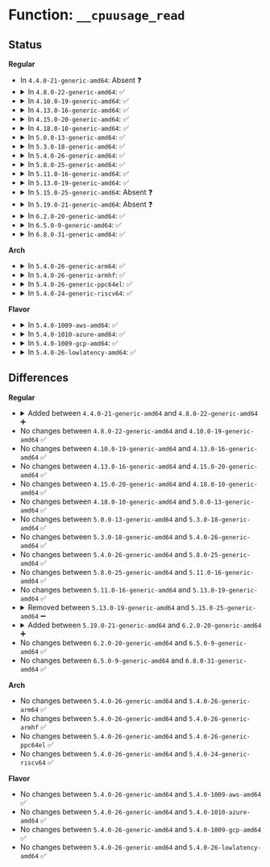 # Function: <code>__cpuusage_read</code>

## Status
<b>Regular</b>
<ul>
<li>
In <code>4.4.0-21-generic-amd64</code>: Absent ❓
</li>
<li>
<details>
<summary>In <code>4.8.0-22-generic-amd64</code>: ✅</summary>

```c
u64 __cpuusage_read(struct cgroup_subsys_state * css, enum cpuacct_stat_index index)
```

```json
{
  "name": "__cpuusage_read",
  "collision_type": "Unique Static",
  "inline_type": "No",
  "funcs": [
    {
      "addr": 18446744071579689312,
      "name": "__cpuusage_read",
      "external": false,
      "loc": "kernel/sched/cpuacct.c:165",
      "file": "kernel/sched/cpuacct.c",
      "inline": "seen, unknown",
      "caller_inline": [],
      "caller_func": [
        "kernel/sched/cpuacct.c:cpuusage_read",
        "kernel/sched/cpuacct.c:cpuusage_sys_read",
        "kernel/sched/cpuacct.c:cpuusage_user_read"
      ]
    }
  ],
  "symbols": [
    {
      "addr": 18446744071579689312,
      "name": "__cpuusage_read",
      "section": ".text",
      "bind": "STB_LOCAL",
      "size": 125
    }
  ]
}
```
</details>
</li>
<li>
<details>
<summary>In <code>4.10.0-19-generic-amd64</code>: ✅</summary>

```c
u64 __cpuusage_read(struct cgroup_subsys_state * css, enum cpuacct_stat_index index)
```

```json
{
  "name": "__cpuusage_read",
  "collision_type": "Unique Static",
  "inline_type": "No",
  "funcs": [
    {
      "addr": 18446744071579713904,
      "name": "__cpuusage_read",
      "external": false,
      "loc": "kernel/sched/cpuacct.c:165",
      "file": "kernel/sched/cpuacct.c",
      "inline": "seen, unknown",
      "caller_inline": [],
      "caller_func": [
        "kernel/sched/cpuacct.c:cpuusage_read",
        "kernel/sched/cpuacct.c:cpuusage_sys_read",
        "kernel/sched/cpuacct.c:cpuusage_user_read"
      ]
    }
  ],
  "symbols": [
    {
      "addr": 18446744071579713904,
      "name": "__cpuusage_read",
      "section": ".text",
      "bind": "STB_LOCAL",
      "size": 130
    }
  ]
}
```
</details>
</li>
<li>
<details>
<summary>In <code>4.13.0-16-generic-amd64</code>: ✅</summary>

```c
u64 __cpuusage_read(struct cgroup_subsys_state * css, enum cpuacct_stat_index index)
```

```json
{
  "name": "__cpuusage_read",
  "collision_type": "Unique Static",
  "inline_type": "No",
  "funcs": [
    {
      "addr": 18446744071579710224,
      "name": "__cpuusage_read",
      "external": false,
      "loc": "kernel/sched/cpuacct.c:165",
      "file": "kernel/sched/cpuacct.c",
      "inline": "seen, unknown",
      "caller_inline": [],
      "caller_func": [
        "kernel/sched/cpuacct.c:cpuusage_read",
        "kernel/sched/cpuacct.c:cpuusage_sys_read",
        "kernel/sched/cpuacct.c:cpuusage_user_read"
      ]
    }
  ],
  "symbols": [
    {
      "addr": 18446744071579710224,
      "name": "__cpuusage_read",
      "section": ".text",
      "bind": "STB_LOCAL",
      "size": 124
    }
  ]
}
```
</details>
</li>
<li>
<details>
<summary>In <code>4.15.0-20-generic-amd64</code>: ✅</summary>

```c
u64 __cpuusage_read(struct cgroup_subsys_state * css, enum cpuacct_stat_index index)
```

```json
{
  "name": "__cpuusage_read",
  "collision_type": "Unique Static",
  "inline_type": "No",
  "funcs": [
    {
      "addr": 18446744071579741920,
      "name": "__cpuusage_read",
      "external": false,
      "loc": "kernel/sched/cpuacct.c:166",
      "file": "kernel/sched/cpuacct.c",
      "inline": "seen, unknown",
      "caller_inline": [],
      "caller_func": [
        "kernel/sched/cpuacct.c:cpuusage_read",
        "kernel/sched/cpuacct.c:cpuusage_sys_read",
        "kernel/sched/cpuacct.c:cpuusage_user_read"
      ]
    }
  ],
  "symbols": [
    {
      "addr": 18446744071579741920,
      "name": "__cpuusage_read",
      "section": ".text",
      "bind": "STB_LOCAL",
      "size": 114
    }
  ]
}
```
</details>
</li>
<li>
<details>
<summary>In <code>4.18.0-10-generic-amd64</code>: ✅</summary>

```c
u64 __cpuusage_read(struct cgroup_subsys_state * css, enum cpuacct_stat_index index)
```

```json
{
  "name": "__cpuusage_read",
  "collision_type": "Unique Static",
  "inline_type": "No",
  "funcs": [
    {
      "addr": 18446744071579774928,
      "name": "__cpuusage_read",
      "external": false,
      "loc": "kernel/sched/cpuacct.c:155",
      "file": "kernel/sched/cpuacct.c",
      "inline": "seen, unknown",
      "caller_inline": [],
      "caller_func": [
        "kernel/sched/cpuacct.c:cpuusage_read",
        "kernel/sched/cpuacct.c:cpuusage_sys_read",
        "kernel/sched/cpuacct.c:cpuusage_user_read"
      ]
    }
  ],
  "symbols": [
    {
      "addr": 18446744071579774928,
      "name": "__cpuusage_read",
      "section": ".text",
      "bind": "STB_LOCAL",
      "size": 95
    }
  ]
}
```
</details>
</li>
<li>
<details>
<summary>In <code>5.0.0-13-generic-amd64</code>: ✅</summary>

```c
u64 __cpuusage_read(struct cgroup_subsys_state * css, enum cpuacct_stat_index index)
```

```json
{
  "name": "__cpuusage_read",
  "collision_type": "Unique Static",
  "inline_type": "No",
  "funcs": [
    {
      "addr": 18446744071579817728,
      "name": "__cpuusage_read",
      "external": false,
      "loc": "kernel/sched/cpuacct.c:155",
      "file": "kernel/sched/cpuacct.c",
      "inline": "seen, unknown",
      "caller_inline": [],
      "caller_func": [
        "kernel/sched/cpuacct.c:cpuusage_read",
        "kernel/sched/cpuacct.c:cpuusage_sys_read",
        "kernel/sched/cpuacct.c:cpuusage_user_read"
      ]
    }
  ],
  "symbols": [
    {
      "addr": 18446744071579817728,
      "name": "__cpuusage_read",
      "section": ".text",
      "bind": "STB_LOCAL",
      "size": 95
    }
  ]
}
```
</details>
</li>
<li>
<details>
<summary>In <code>5.3.0-18-generic-amd64</code>: ✅</summary>

```c
u64 __cpuusage_read(struct cgroup_subsys_state * css, enum cpuacct_stat_index index)
```

```json
{
  "name": "__cpuusage_read",
  "collision_type": "Unique Static",
  "inline_type": "No",
  "funcs": [
    {
      "addr": 18446744071579845776,
      "name": "__cpuusage_read",
      "external": false,
      "loc": "kernel/sched/cpuacct.c:155",
      "file": "kernel/sched/cpuacct.c",
      "inline": "seen, unknown",
      "caller_inline": [],
      "caller_func": [
        "kernel/sched/cpuacct.c:cpuusage_read",
        "kernel/sched/cpuacct.c:cpuusage_sys_read",
        "kernel/sched/cpuacct.c:cpuusage_user_read"
      ]
    }
  ],
  "symbols": [
    {
      "addr": 18446744071579845776,
      "name": "__cpuusage_read",
      "section": ".text",
      "bind": "STB_LOCAL",
      "size": 90
    }
  ]
}
```
</details>
</li>
<li>
<details>
<summary>In <code>5.4.0-26-generic-amd64</code>: ✅</summary>

```c
u64 __cpuusage_read(struct cgroup_subsys_state * css, enum cpuacct_stat_index index)
```

```json
{
  "name": "__cpuusage_read",
  "collision_type": "Unique Static",
  "inline_type": "No",
  "funcs": [
    {
      "addr": 18446744071579894048,
      "name": "__cpuusage_read",
      "external": false,
      "loc": "kernel/sched/cpuacct.c:155",
      "file": "kernel/sched/cpuacct.c",
      "inline": "seen, unknown",
      "caller_inline": [],
      "caller_func": [
        "kernel/sched/cpuacct.c:cpuusage_read",
        "kernel/sched/cpuacct.c:cpuusage_sys_read",
        "kernel/sched/cpuacct.c:cpuusage_user_read"
      ]
    }
  ],
  "symbols": [
    {
      "addr": 18446744071579894048,
      "name": "__cpuusage_read",
      "section": ".text",
      "bind": "STB_LOCAL",
      "size": 90
    }
  ]
}
```
</details>
</li>
<li>
<details>
<summary>In <code>5.8.0-25-generic-amd64</code>: ✅</summary>

```c
u64 __cpuusage_read(struct cgroup_subsys_state * css, enum cpuacct_stat_index index)
```

```json
{
  "name": "__cpuusage_read",
  "collision_type": "Unique Static",
  "inline_type": "No",
  "funcs": [
    {
      "addr": 18446744071579936848,
      "name": "__cpuusage_read",
      "external": false,
      "loc": "kernel/sched/cpuacct.c:156",
      "file": "kernel/sched/cpuacct.c",
      "inline": "seen, unknown",
      "caller_inline": [],
      "caller_func": [
        "kernel/sched/cpuacct.c:cpuusage_read",
        "kernel/sched/cpuacct.c:cpuusage_sys_read",
        "kernel/sched/cpuacct.c:cpuusage_user_read"
      ]
    }
  ],
  "symbols": [
    {
      "addr": 18446744071579936848,
      "name": "__cpuusage_read",
      "section": ".text",
      "bind": "STB_LOCAL",
      "size": 111
    }
  ]
}
```
</details>
</li>
<li>
<details>
<summary>In <code>5.11.0-16-generic-amd64</code>: ✅</summary>

```c
u64 __cpuusage_read(struct cgroup_subsys_state * css, enum cpuacct_stat_index index)
```

```json
{
  "name": "__cpuusage_read",
  "collision_type": "Unique Static",
  "inline_type": "No",
  "funcs": [
    {
      "addr": 18446744071579924320,
      "name": "__cpuusage_read",
      "external": false,
      "loc": "kernel/sched/cpuacct.c:156",
      "file": "kernel/sched/cpuacct.c",
      "inline": "seen, unknown",
      "caller_inline": [],
      "caller_func": [
        "kernel/sched/cpuacct.c:cpuusage_read",
        "kernel/sched/cpuacct.c:cpuusage_sys_read",
        "kernel/sched/cpuacct.c:cpuusage_user_read"
      ]
    }
  ],
  "symbols": [
    {
      "addr": 18446744071579924320,
      "name": "__cpuusage_read",
      "section": ".text",
      "bind": "STB_LOCAL",
      "size": 111
    }
  ]
}
```
</details>
</li>
<li>
<details>
<summary>In <code>5.13.0-19-generic-amd64</code>: ✅</summary>

```c
u64 __cpuusage_read(struct cgroup_subsys_state * css, enum cpuacct_stat_index index)
```

```json
{
  "name": "__cpuusage_read",
  "collision_type": "Unique Static",
  "inline_type": "No",
  "funcs": [
    {
      "addr": 18446744071579932704,
      "name": "__cpuusage_read",
      "external": false,
      "loc": "kernel/sched/cpuacct.c:156",
      "file": "kernel/sched/cpuacct.c",
      "inline": "seen, unknown",
      "caller_inline": [],
      "caller_func": [
        "kernel/sched/cpuacct.c:cpuusage_read",
        "kernel/sched/cpuacct.c:cpuusage_sys_read",
        "kernel/sched/cpuacct.c:cpuusage_user_read"
      ]
    }
  ],
  "symbols": [
    {
      "addr": 18446744071579932704,
      "name": "__cpuusage_read",
      "section": ".text",
      "bind": "STB_LOCAL",
      "size": 116
    }
  ]
}
```
</details>
</li>
<li>
<details>
<summary>In <code>5.15.0-25-generic-amd64</code>: Absent ❓</summary>

```json
{
  "name": "__cpuusage_read",
  "collision_type": "Unique Static",
  "inline_type": "Full",
  "funcs": [
    {
      "addr": 18446744071580056549,
      "name": "__cpuusage_read",
      "external": false,
      "loc": "kernel/sched/cpuacct.c:161",
      "file": "kernel/sched/cpuacct.c",
      "inline": "not declared, inlined",
      "caller_inline": [
        "kernel/sched/cpuacct.c:cpuusage_read",
        "kernel/sched/cpuacct.c:cpuusage_sys_read",
        "kernel/sched/cpuacct.c:cpuusage_user_read"
      ],
      "caller_func": []
    }
  ],
  "symbols": []
}
```
</details>
</li>
<li>
<details>
<summary>In <code>5.19.0-21-generic-amd64</code>: Absent ❓</summary>

```json
{
  "name": "__cpuusage_read",
  "collision_type": "Unique Static",
  "inline_type": "Full",
  "funcs": [
    {
      "addr": 18446744071580161207,
      "name": "__cpuusage_read",
      "external": false,
      "loc": "kernel/sched/cpuacct.c:161",
      "file": "kernel/sched/build_utility.c",
      "inline": "not declared, inlined",
      "caller_inline": [
        "kernel/sched/build_utility.c:cpuusage_read",
        "kernel/sched/build_utility.c:cpuusage_sys_read",
        "kernel/sched/build_utility.c:cpuusage_user_read"
      ],
      "caller_func": []
    }
  ],
  "symbols": []
}
```
</details>
</li>
<li>
<details>
<summary>In <code>6.2.0-20-generic-amd64</code>: ✅</summary>

```c
u64 __cpuusage_read(struct cgroup_subsys_state * css, enum cpuacct_stat_index index)
```

```json
{
  "name": "__cpuusage_read",
  "collision_type": "Unique Static",
  "inline_type": "No",
  "funcs": [
    {
      "addr": 18446744071580342928,
      "name": "__cpuusage_read",
      "external": false,
      "loc": "kernel/sched/cpuacct.c:161",
      "file": "kernel/sched/build_utility.c",
      "inline": "seen, unknown",
      "caller_inline": [],
      "caller_func": [
        "kernel/sched/build_utility.c:cpuusage_read",
        "kernel/sched/build_utility.c:cpuusage_sys_read",
        "kernel/sched/build_utility.c:cpuusage_user_read"
      ]
    }
  ],
  "symbols": [
    {
      "addr": 18446744071580342928,
      "name": "__cpuusage_read",
      "section": ".text",
      "bind": "STB_LOCAL",
      "size": 261
    }
  ]
}
```
</details>
</li>
<li>
<details>
<summary>In <code>6.5.0-9-generic-amd64</code>: ✅</summary>

```c
u64 __cpuusage_read(struct cgroup_subsys_state * css, enum cpuacct_stat_index index)
```

```json
{
  "name": "__cpuusage_read",
  "collision_type": "Unique Static",
  "inline_type": "No",
  "funcs": [
    {
      "addr": 18446744071580407440,
      "name": "__cpuusage_read",
      "external": false,
      "loc": "kernel/sched/cpuacct.c:161",
      "file": "kernel/sched/build_utility.c",
      "inline": "seen, unknown",
      "caller_inline": [],
      "caller_func": [
        "kernel/sched/build_utility.c:cpuusage_read",
        "kernel/sched/build_utility.c:cpuusage_sys_read",
        "kernel/sched/build_utility.c:cpuusage_user_read"
      ]
    }
  ],
  "symbols": [
    {
      "addr": 18446744071580407440,
      "name": "__cpuusage_read",
      "section": ".text",
      "bind": "STB_LOCAL",
      "size": 259
    }
  ]
}
```
</details>
</li>
<li>
<details>
<summary>In <code>6.8.0-31-generic-amd64</code>: ✅</summary>

```c
u64 __cpuusage_read(struct cgroup_subsys_state * css, enum cpuacct_stat_index index)
```

```json
{
  "name": "__cpuusage_read",
  "collision_type": "Unique Static",
  "inline_type": "No",
  "funcs": [
    {
      "addr": 18446744071580463968,
      "name": "__cpuusage_read",
      "external": false,
      "loc": "kernel/sched/cpuacct.c:161",
      "file": "kernel/sched/build_utility.c",
      "inline": "seen, unknown",
      "caller_inline": [],
      "caller_func": [
        "kernel/sched/build_utility.c:cpuusage_read",
        "kernel/sched/build_utility.c:cpuusage_sys_read",
        "kernel/sched/build_utility.c:cpuusage_user_read"
      ]
    }
  ],
  "symbols": [
    {
      "addr": 18446744071580463968,
      "name": "__cpuusage_read",
      "section": ".text",
      "bind": "STB_LOCAL",
      "size": 259
    }
  ]
}
```
</details>
</li>
</ul>
<b>Arch</b>
<ul>
<li>
<details>
<summary>In <code>5.4.0-26-generic-arm64</code>: ✅</summary>

```c
u64 __cpuusage_read(struct cgroup_subsys_state * css, enum cpuacct_stat_index index)
```

```json
{
  "name": "__cpuusage_read",
  "collision_type": "Unique Static",
  "inline_type": "No",
  "funcs": [
    {
      "addr": 18446603336491091728,
      "name": "__cpuusage_read",
      "external": false,
      "loc": "kernel/sched/cpuacct.c:155",
      "file": "kernel/sched/cpuacct.c",
      "inline": "seen, unknown",
      "caller_inline": [],
      "caller_func": [
        "kernel/sched/cpuacct.c:cpuusage_read",
        "kernel/sched/cpuacct.c:cpuusage_sys_read",
        "kernel/sched/cpuacct.c:cpuusage_user_read"
      ]
    }
  ],
  "symbols": [
    {
      "addr": 18446603336491091728,
      "name": "__cpuusage_read",
      "section": ".text",
      "bind": "STB_LOCAL",
      "size": 136
    }
  ]
}
```
</details>
</li>
<li>
<details>
<summary>In <code>5.4.0-26-generic-armhf</code>: ✅</summary>

```c
u64 __cpuusage_read(struct cgroup_subsys_state * css, enum cpuacct_stat_index index)
```

```json
{
  "name": "__cpuusage_read",
  "collision_type": "Unique Static",
  "inline_type": "No",
  "funcs": [
    {
      "addr": 3225095284,
      "name": "__cpuusage_read",
      "external": false,
      "loc": "kernel/sched/cpuacct.c:155",
      "file": "kernel/sched/cpuacct.c",
      "inline": "seen, unknown",
      "caller_inline": [],
      "caller_func": [
        "kernel/sched/cpuacct.c:cpuusage_read",
        "kernel/sched/cpuacct.c:cpuusage_sys_read",
        "kernel/sched/cpuacct.c:cpuusage_user_read"
      ]
    }
  ],
  "symbols": [
    {
      "addr": 3225095284,
      "name": "__cpuusage_read",
      "section": ".text",
      "bind": "STB_LOCAL",
      "size": 124
    }
  ]
}
```
</details>
</li>
<li>
<details>
<summary>In <code>5.4.0-26-generic-ppc64el</code>: ✅</summary>

```c
u64 __cpuusage_read(struct cgroup_subsys_state * css, enum cpuacct_stat_index index)
```

```json
{
  "name": "__cpuusage_read",
  "collision_type": "Unique Static",
  "inline_type": "No",
  "funcs": [
    {
      "addr": 13835058055283979808,
      "name": "__cpuusage_read",
      "external": false,
      "loc": "kernel/sched/cpuacct.c:155",
      "file": "kernel/sched/cpuacct.c",
      "inline": "seen, unknown",
      "caller_inline": [],
      "caller_func": [
        "kernel/sched/cpuacct.c:cpuusage_read",
        "kernel/sched/cpuacct.c:cpuusage_sys_read",
        "kernel/sched/cpuacct.c:cpuusage_user_read"
      ]
    }
  ],
  "symbols": [
    {
      "addr": 13835058055283979808,
      "name": "__cpuusage_read",
      "section": ".text",
      "bind": "STB_LOCAL",
      "size": 192
    }
  ]
}
```
</details>
</li>
<li>
<details>
<summary>In <code>5.4.0-24-generic-riscv64</code>: ✅</summary>

```c
u64 __cpuusage_read(struct cgroup_subsys_state * css, enum cpuacct_stat_index index)
```

```json
{
  "name": "__cpuusage_read",
  "collision_type": "Unique Static",
  "inline_type": "No",
  "funcs": [
    {
      "addr": 18446743936271679422,
      "name": "__cpuusage_read",
      "external": false,
      "loc": "kernel/sched/cpuacct.c:155",
      "file": "kernel/sched/cpuacct.c",
      "inline": "seen, unknown",
      "caller_inline": [],
      "caller_func": [
        "kernel/sched/cpuacct.c:cpuusage_read",
        "kernel/sched/cpuacct.c:cpuusage_sys_read",
        "kernel/sched/cpuacct.c:cpuusage_user_read"
      ]
    }
  ],
  "symbols": [
    {
      "addr": 18446743936271679422,
      "name": "__cpuusage_read",
      "section": ".text",
      "bind": "STB_LOCAL",
      "size": 122
    }
  ]
}
```
</details>
</li>
</ul>
<b>Flavor</b>
<ul>
<li>
<details>
<summary>In <code>5.4.0-1009-aws-amd64</code>: ✅</summary>

```c
u64 __cpuusage_read(struct cgroup_subsys_state * css, enum cpuacct_stat_index index)
```

```json
{
  "name": "__cpuusage_read",
  "collision_type": "Unique Static",
  "inline_type": "No",
  "funcs": [
    {
      "addr": 18446744071579866160,
      "name": "__cpuusage_read",
      "external": false,
      "loc": "kernel/sched/cpuacct.c:155",
      "file": "kernel/sched/cpuacct.c",
      "inline": "seen, unknown",
      "caller_inline": [],
      "caller_func": [
        "kernel/sched/cpuacct.c:cpuusage_read",
        "kernel/sched/cpuacct.c:cpuusage_sys_read",
        "kernel/sched/cpuacct.c:cpuusage_user_read"
      ]
    }
  ],
  "symbols": [
    {
      "addr": 18446744071579866160,
      "name": "__cpuusage_read",
      "section": ".text",
      "bind": "STB_LOCAL",
      "size": 90
    }
  ]
}
```
</details>
</li>
<li>
<details>
<summary>In <code>5.4.0-1010-azure-amd64</code>: ✅</summary>

```c
u64 __cpuusage_read(struct cgroup_subsys_state * css, enum cpuacct_stat_index index)
```

```json
{
  "name": "__cpuusage_read",
  "collision_type": "Unique Static",
  "inline_type": "No",
  "funcs": [
    {
      "addr": 18446744071579801104,
      "name": "__cpuusage_read",
      "external": false,
      "loc": "kernel/sched/cpuacct.c:155",
      "file": "kernel/sched/cpuacct.c",
      "inline": "seen, unknown",
      "caller_inline": [],
      "caller_func": [
        "kernel/sched/cpuacct.c:cpuusage_read",
        "kernel/sched/cpuacct.c:cpuusage_sys_read",
        "kernel/sched/cpuacct.c:cpuusage_user_read"
      ]
    }
  ],
  "symbols": [
    {
      "addr": 18446744071579801104,
      "name": "__cpuusage_read",
      "section": ".text",
      "bind": "STB_LOCAL",
      "size": 90
    }
  ]
}
```
</details>
</li>
<li>
<details>
<summary>In <code>5.4.0-1009-gcp-amd64</code>: ✅</summary>

```c
u64 __cpuusage_read(struct cgroup_subsys_state * css, enum cpuacct_stat_index index)
```

```json
{
  "name": "__cpuusage_read",
  "collision_type": "Unique Static",
  "inline_type": "No",
  "funcs": [
    {
      "addr": 18446744071579854416,
      "name": "__cpuusage_read",
      "external": false,
      "loc": "kernel/sched/cpuacct.c:155",
      "file": "kernel/sched/cpuacct.c",
      "inline": "seen, unknown",
      "caller_inline": [],
      "caller_func": [
        "kernel/sched/cpuacct.c:cpuusage_read",
        "kernel/sched/cpuacct.c:cpuusage_sys_read",
        "kernel/sched/cpuacct.c:cpuusage_user_read"
      ]
    }
  ],
  "symbols": [
    {
      "addr": 18446744071579854416,
      "name": "__cpuusage_read",
      "section": ".text",
      "bind": "STB_LOCAL",
      "size": 90
    }
  ]
}
```
</details>
</li>
<li>
<details>
<summary>In <code>5.4.0-26-lowlatency-amd64</code>: ✅</summary>

```c
u64 __cpuusage_read(struct cgroup_subsys_state * css, enum cpuacct_stat_index index)
```

```json
{
  "name": "__cpuusage_read",
  "collision_type": "Unique Static",
  "inline_type": "No",
  "funcs": [
    {
      "addr": 18446744071579899504,
      "name": "__cpuusage_read",
      "external": false,
      "loc": "kernel/sched/cpuacct.c:155",
      "file": "kernel/sched/cpuacct.c",
      "inline": "seen, unknown",
      "caller_inline": [],
      "caller_func": [
        "kernel/sched/cpuacct.c:cpuusage_read",
        "kernel/sched/cpuacct.c:cpuusage_sys_read",
        "kernel/sched/cpuacct.c:cpuusage_user_read"
      ]
    }
  ],
  "symbols": [
    {
      "addr": 18446744071579899504,
      "name": "__cpuusage_read",
      "section": ".text",
      "bind": "STB_LOCAL",
      "size": 90
    }
  ]
}
```
</details>
</li>
</ul>

## Differences
<b>Regular</b>
<ul>
<li>
<details>
<summary>Added between <code>4.4.0-21-generic-amd64</code> and <code>4.8.0-22-generic-amd64</code> ➕</summary>

```c
u64 __cpuusage_read(struct cgroup_subsys_state * css, enum cpuacct_stat_index index)
```
</details>
</li>
<li>
No changes between <code>4.8.0-22-generic-amd64</code> and <code>4.10.0-19-generic-amd64</code> ✅
</li>
<li>
No changes between <code>4.10.0-19-generic-amd64</code> and <code>4.13.0-16-generic-amd64</code> ✅
</li>
<li>
No changes between <code>4.13.0-16-generic-amd64</code> and <code>4.15.0-20-generic-amd64</code> ✅
</li>
<li>
No changes between <code>4.15.0-20-generic-amd64</code> and <code>4.18.0-10-generic-amd64</code> ✅
</li>
<li>
No changes between <code>4.18.0-10-generic-amd64</code> and <code>5.0.0-13-generic-amd64</code> ✅
</li>
<li>
No changes between <code>5.0.0-13-generic-amd64</code> and <code>5.3.0-18-generic-amd64</code> ✅
</li>
<li>
No changes between <code>5.3.0-18-generic-amd64</code> and <code>5.4.0-26-generic-amd64</code> ✅
</li>
<li>
No changes between <code>5.4.0-26-generic-amd64</code> and <code>5.8.0-25-generic-amd64</code> ✅
</li>
<li>
No changes between <code>5.8.0-25-generic-amd64</code> and <code>5.11.0-16-generic-amd64</code> ✅
</li>
<li>
No changes between <code>5.11.0-16-generic-amd64</code> and <code>5.13.0-19-generic-amd64</code> ✅
</li>
<li>
<details>
<summary>Removed between <code>5.13.0-19-generic-amd64</code> and <code>5.15.0-25-generic-amd64</code> ➖</summary>

```c
u64 __cpuusage_read(struct cgroup_subsys_state * css, enum cpuacct_stat_index index)
```
</details>
</li>
<li>
<details>
<summary>Added between <code>5.19.0-21-generic-amd64</code> and <code>6.2.0-20-generic-amd64</code> ➕</summary>

```c
u64 __cpuusage_read(struct cgroup_subsys_state * css, enum cpuacct_stat_index index)
```
</details>
</li>
<li>
No changes between <code>6.2.0-20-generic-amd64</code> and <code>6.5.0-9-generic-amd64</code> ✅
</li>
<li>
No changes between <code>6.5.0-9-generic-amd64</code> and <code>6.8.0-31-generic-amd64</code> ✅
</li>
</ul>
<b>Arch</b>
<ul>
<li>
No changes between <code>5.4.0-26-generic-amd64</code> and <code>5.4.0-26-generic-arm64</code> ✅
</li>
<li>
No changes between <code>5.4.0-26-generic-amd64</code> and <code>5.4.0-26-generic-armhf</code> ✅
</li>
<li>
No changes between <code>5.4.0-26-generic-amd64</code> and <code>5.4.0-26-generic-ppc64el</code> ✅
</li>
<li>
No changes between <code>5.4.0-26-generic-amd64</code> and <code>5.4.0-24-generic-riscv64</code> ✅
</li>
</ul>
<b>Flavor</b>
<ul>
<li>
No changes between <code>5.4.0-26-generic-amd64</code> and <code>5.4.0-1009-aws-amd64</code> ✅
</li>
<li>
No changes between <code>5.4.0-26-generic-amd64</code> and <code>5.4.0-1010-azure-amd64</code> ✅
</li>
<li>
No changes between <code>5.4.0-26-generic-amd64</code> and <code>5.4.0-1009-gcp-amd64</code> ✅
</li>
<li>
No changes between <code>5.4.0-26-generic-amd64</code> and <code>5.4.0-26-lowlatency-amd64</code> ✅
</li>
</ul>
